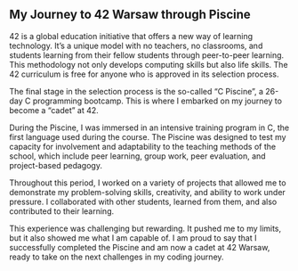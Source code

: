 <h2 style="text-align: left;"><strong>My Journey to 42 Warsaw through Piscine</strong></h2>
<p style="text-align: left;">42 is a global education initiative that offers a new way of learning technology. It&rsquo;s a unique model with no teachers, no classrooms, and students learning from their fellow students through peer-to-peer learning. This methodology not only develops computing skills but also life skills. The 42 curriculum is free for anyone who is approved in its selection process.</p>
<p style="text-align: left;">The final stage in the selection process is the so-called &ldquo;C Piscine&rdquo;, a 26-day C programming bootcamp. This is where I embarked on my journey to become a &ldquo;cadet&rdquo; at 42.</p>
<p style="text-align: left;">During the Piscine, I was immersed in an intensive training program in C, the first language used during the course. The Piscine was designed to test my capacity for involvement and adaptability to the teaching methods of the school, which include peer learning, group work, peer evaluation, and project-based pedagogy.</p>
<p style="text-align: left;">Throughout this period, I worked on a variety of projects that allowed me to demonstrate my problem-solving skills, creativity, and ability to work under pressure. I collaborated with other students, learned from them, and also contributed to their learning.</p>
<p style="text-align: left;">This experience was challenging but rewarding. It pushed me to my limits, but it also showed me what I am capable of. I am proud to say that I successfully completed the Piscine and am now a cadet at 42 Warsaw, ready to take on the next challenges in my coding journey.</p>
